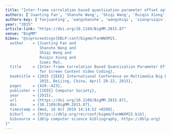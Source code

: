 ```yaml
---
title: "Inter-frame correlation based quantization parameter offset optimization for screen content video coding"
authors: ['Juanting Fan', 'Shanshe Wang', 'Shiqi Wang', 'Ruiqin Xiong', 'Siwei Ma']
authors-key: ['fanjuanting', 'wangshanshe', 'wangshiqi', 'xiongruiqin', 'masiwei']
year: "2015"
article-link: "https://doi.org/10.1109/BigMM.2015.87"
venue: "BigMM"
bibex: "@inproceedings{DBLP:conf/bigmm/FanWWXM15,
  author    = {Juanting Fan and
               Shanshe Wang and
               Shiqi Wang and
               Ruiqin Xiong and
               Siwei Ma},
  title     = {Inter-frame Correlation Based Quantization Parameter Offset Optimization
               for Screen Content Video Coding},
  booktitle = {2015 {IEEE} International Conference on Multimedia Big Data, BigMM
               2015, Beijing, China, April 20-22, 2015},
  pages     = {420--423},
  publisher = {{IEEE} Computer Society},
  year      = {2015},
  url       = {https://doi.org/10.1109/BigMM.2015.87},
  doi       = {10.1109/BigMM.2015.87},
  timestamp = {Wed, 16 Oct 2019 14:14:52 +0200},
  biburl    = {https://dblp.org/rec/conf/bigmm/FanWWXM15.bib},
  bibsource = {dblp computer science bibliography, https://dblp.org}
}"
---
```

